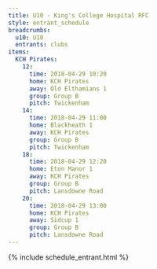 ```yaml
---
title: U10 - King's College Hospital RFC
style: entrant_schedule
breadcrumbs:
  u10: U10
  entrants: clubs
items:
  KCH Pirates:
    12:
      time: 2018-04-29 10:20
      home: KCH Pirates
      away: Old Elthamians 1
      group: Group B
      pitch: Twickenham
    14:
      time: 2018-04-29 11:00
      home: Blackheath 1
      away: KCH Pirates
      group: Group B
      pitch: Twickenham
    18:
      time: 2018-04-29 12:20
      home: Eton Manor 1
      away: KCH Pirates
      group: Group B
      pitch: Lansdowne Road
    20:
      time: 2018-04-29 13:00
      home: KCH Pirates
      away: Sidcup 1
      group: Group B
      pitch: Lansdowne Road
---
```


{% include schedule_entrant.html %}

